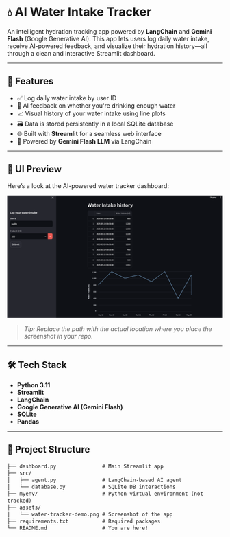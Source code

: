# 💧 AI Water Intake Tracker

An intelligent hydration tracking app powered by **LangChain** and **Gemini Flash** (Google Generative AI). This app lets users log daily water intake, receive AI-powered feedback, and visualize their hydration history—all through a clean and interactive Streamlit dashboard.

---

## 🚀 Features

- ✅ Log daily water intake by user ID
- 🧠 AI feedback on whether you're drinking enough water
- 📈 Visual history of your water intake using line plots
- 🗃️ Data is stored persistently in a local SQLite database
- 🌐 Built with **Streamlit** for a seamless web interface
- 🔗 Powered by **Gemini Flash LLM** via LangChain

---

## 📸 UI Preview

Here’s a look at the AI-powered water tracker dashboard:

![App Screenshot](./assets/water-tracker-demo.png)

> _Tip: Replace the path with the actual location where you place the screenshot in your repo._

---

## 🛠️ Tech Stack

- **Python 3.11**
- **Streamlit**
- **LangChain**
- **Google Generative AI (Gemini Flash)**
- **SQLite**
- **Pandas**

---

## 📂 Project Structure

```plaintext
├── dashboard.py               # Main Streamlit app
├── src/
│   ├── agent.py               # LangChain-based AI agent
│   └── database.py            # SQLite DB interactions
├── myenv/                     # Python virtual environment (not tracked)
├── assets/
│   └── water-tracker-demo.png # Screenshot of the app
├── requirements.txt           # Required packages
└── README.md                  # You are here!
